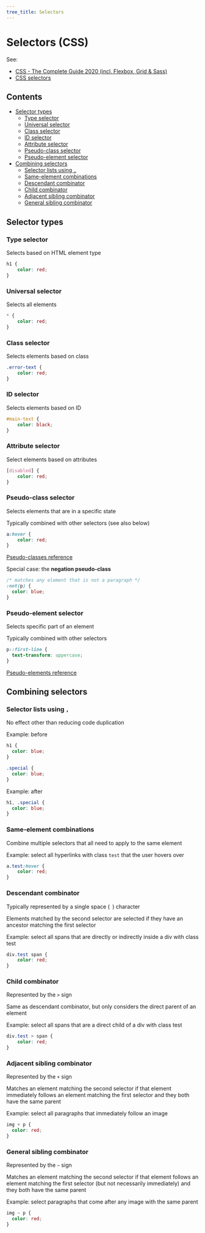 ```yaml
---
tree_title: Selectors
---
```


# Selectors (CSS)

See:

-   [CSS - The Complete Guide 2020 (incl. Flexbox, Grid & Sass)](https://www.udemy.com/course/css-the-complete-guide-incl-flexbox-grid-sass/)
-   [CSS selectors](https://developer.mozilla.org/en-US/docs/Learn/CSS/Building_blocks/Selectors)

## Contents

-   [Selector types](#selector-types)
    -   [Type selector](#type-selector)
    -   [Universal selector](#universal-selector)
    -   [Class selector](#class-selector)
    -   [ID selector](#id-selector)
    -   [Attribute selector](#attribute-selector)
    -   [Pseudo-class selector](#pseudo-class-selector)
    -   [Pseudo-element selector](#pseudo-element-selector)
-   [Combining selectors](#combining-selectors)
    -   [Selector lists using `,`](#selector-lists-using-)
    -   [Same-element combinations](#same-element-combinations)
    -   [Descendant combinator](#descendant-combinator)
    -   [Child combinator](#child-combinator)
    -   [Adjacent sibling combinator](#adjacent-sibling-combinator)
    -   [General sibling combinator](#general-sibling-combinator)

## Selector types

### Type selector

Selects based on HTML element type

```css
h1 {
    color: red;
}
```

### Universal selector

Selects all elements

```css
* {
    color: red;
}
```

### Class selector

Selects elements based on class

```css
.error-text {
    color: red;
}
```

### ID selector

Selects elements based on ID

```css
#main-text {
    color: black;
}
```

### Attribute selector

Select elements based on attributes

```css
[disabled] {
    color: red;
}
```

### Pseudo-class selector

Selects elements that are in a specific state

Typically combined with other selectors (see also below)

```css
a:hover {
    color: red;
}   
```

[Pseudo-classes reference](https://developer.mozilla.org/en-US/docs/Web/CSS/Pseudo-classes#Index_of_standard_pseudo-classes)

Special case: the **negation pseudo-class**

```css
/* matches any element that is not a paragraph */
:not(p) {
  color: blue;
}
```

### Pseudo-element selector

Selects specific part of an element

Typically combined with other selectors

```css
p::first-line {
  text-transform: uppercase;
}
```

[Pseudo-elements reference](https://developer.mozilla.org/en-US/docs/Web/CSS/Pseudo-elements#Index_of_standard_pseudo-elements)

## Combining selectors

### Selector lists using `,`

No effect other than reducing code duplication

Example: before

```css
h1 { 
  color: blue; 
} 

.special { 
  color: blue; 
} 
```

Example: after

```css
h1, .special { 
  color: blue; 
} 
```

### Same-element combinations

Combine multiple selectors that all need to apply to the same element

Example: select all hyperlinks with class `test` that the user hovers over

```css
a.test:hover {
    color: red;
}
```

### Descendant combinator

Typically represented by a single space (` `) character

Elements matched by the second selector are selected if they have an ancestor matching the first selector

Example: select all spans that are directly or indirectly inside a div with class test

```css
div.test span {
    color: red;
}
```

### Child combinator

Represented by the `>` sign

Same as descendant combinator, but only considers the direct parent of an element

Example: select all spans that are a direct child of a div with class test

```css
div.test > span {
    color: red;
}
```

### Adjacent sibling combinator

Represented by the `+` sign

Matches an element matching the second selector if that element immediately follows an element matching the first selector and they both have the same parent

Example: select all paragraphs that immediately follow an image

```css
img + p {
  color: red;
}
```

### General sibling combinator

Represented by the `~` sign

Matches an element matching the second selector if that element follows an element matching the first selector (but not necessarily immediately) and they both have the same parent

Example: select paragraphs that come after any image with the same parent

```css
img ~ p {
  color: red;
}
```
